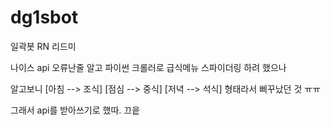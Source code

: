 # dg1sbot
일곽봇 RN 리드미

나이스 api 오류난줄 알고 파이썬 크롤러로 급식메뉴 스파이더링 하려 했으나

알고보니
[아침 --> 조식]
[점심 --> 중식]
[저녁 --> 석식] 형태라서 삐꾸났던 것 ㅠㅠ

그래서 api를 받아쓰기로 했따.
끄읕
